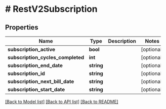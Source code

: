 # # RestV2Subscription

## Properties

Name | Type | Description | Notes
------------ | ------------- | ------------- | -------------
**subscription_active** | **bool** |  | [optional]
**subscription_cycles_completed** | **int** |  | [optional]
**subscription_end_date** | **string** |  | [optional]
**subscription_id** | **string** |  | [optional]
**subscription_next_bill_date** | **string** |  | [optional]
**subscription_start_date** | **string** |  | [optional]

[[Back to Model list]](../../README.md#models) [[Back to API list]](../../README.md#endpoints) [[Back to README]](../../README.md)

